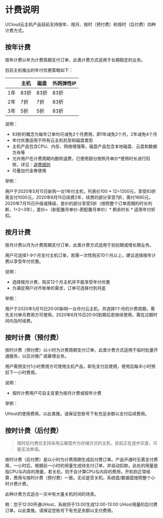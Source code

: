 # 计费说明

UCloud云主机产品目前支持按年、按月、按时（预付费）和按时（后付费）四种计费方式。

## 按年计费

按年计费以年为计费周期支付订单，此类计费方式适用于长期稳定的业务。

目前主机推出的年付优惠策略如下：

|  | 主机 | 磁盘 | 外网弹性IP|
| --- | --- | --- | --- |
| 1年 | 83折 | 83折 |83折|
| 2年 | 7折 | 7折 |83折|
| 3年 | 5折 | 5折 |83折|

说明：
* 83折的概念为每年订单均可减免2个月费用，即1年减免2个月，2年减免4个月
* 年付优惠适用于所有云主机机型和磁盘类型
* 主机产品包含CPU、内存、网络增强等，磁盘产品包含本地磁盘、云盘和数据方舟等
* 允许用户在计费周期内删除退费，已使用部分按照月单价*使用时长进行扣除，详见：[退费细则](https://docs.ucloud.cn/charge/refund)
* 可叠加代金券使用

举例：

用户于2020年5月15日新购一台1年付主机，列表价100 * 12=1200元，享受83折需支付1000元，2020年6月15日续费2年，续费的部分享受7折，需付1680元，2020年7月15日升级或降级，差价的部分享受5折（按照整个订单周期的时长判断，1+2=3年），差价=（新配置月单价-原配置月单价）* 剩余时长 * 适用年付折扣。

## 按月计费

按月计费以月为计费周期支付订单，此类计费方式适用于初创期或增长期业务。

用户可选择1-9个月支付主机订单，若需一次性购买10个月以上，建议选择按年计费以享受年付优惠。

说明：
* 选择按月计费，购买12个月主机并不能享受年付优惠
* 为满足用户对齐账单的需求，订单可选择付到月底

举例：

用户于2020年5月15日20:00新购一台月付云主机，并选择1个月的计费周期，需先支付单月费用方可使用。2020年6月15日20:00到期后若继续使用，需在过期时间内及时续费。

## 按时计费（预付费）

按时计费（预付费）以小时为计费周期支付订单，此类计费方式适用于临时批量开通服务，以应对推广或暴增业务。

用户需预支付1小时费用方可使用主机产品，即先支付后使用，使用后每半小时预扣下一小时费用。

说明：
* 按时计费用户可自主变更为按月计费或按年计费

举例：

UHost的使用费用，以此类推。请保证您账号下有充足余额以支付后续费用。

## 按时计费（后付费）

> 按时后付费仅支持采用云硬盘作为存储方式的主机，目前正在逐步灰度，可能无法申请。

按时计费（后付费）是以小时为计费周期生成后付费订单。产品开通时无需支付费用，一小时后，根据前一小时的用量生成待支付订单，并自动扣款。此处的用量是指CPU与内存的用量，若关机，则不会计算CPU与内存的费用，开机则正常结算，费用与按时计费（预付费）一致。无论是否关机，系统盘/数据盘按照整个小时计费计费。

此种计费方式适合一天中有大量关机时间的场景。

例：您于12:00开通UHost，系统将于13:00生成12:00-13:00
UHost用量的后付费订单，以此类推。请保证您账号下有充足余额以支付费用。
